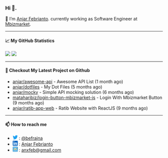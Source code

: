 ### Hi 👋.

 🔭 I’m [Anjar Febrianto](https://www.anjar.my.id). currently working as Software Engineer at [Mbizmarket](https://www.mbizmarket.co.id). 

[]() 

---


#### 📈 My GitHub Statistics
<img src="https://github-readme-stats.vercel.app/api?username=anjar&show_icons=true&count_private=true&hide=contribs&cache_seconds=86400&theme=vision-friendly-dark&hide_title=true">

<img src="https://github-readme-stats.vercel.app/api/top-langs/?username=anjar&layout=compact&count=8&cache_seconds=86400&theme=vision-friendly-dark&hide=html,css">


---

#### 👷 Checkout My Latest Project on Github

- [anjar/awesome-api](https://github.com/anjar/awesome-api) - Awesome API List (1 month ago)
- [anjar/dotfiles](https://github.com/anjar/dotfiles) - My Dot Files (5 months ago)
- [anjar/mocky](https://github.com/anjar/mocky) - Simple API mocking solution (6 months ago)
- [mataharibiz/login-button-mbizmarket-js](https://github.com/mataharibiz/login-button-mbizmarket-js) - Login With Mbizmarket Button (9 months ago)
- [anjar/ratib-app-web](https://github.com/anjar/ratib-app-web) - Ratib Website with ReactJS (9 months ago)


---
#### 📫 How to reach me
[](https://www.linkedin.com/in/anjar-febrianto/)

- <img  alt="Anjar Febrianto | Twitter"  width="16px"  src="https://raw.githubusercontent.com/anjar/anjar/master/assets/twitter.svg" /> : [@befrajna](https://twitter.com/befrajna)
- <img  alt="Anjar Febrianto | Linkedin"  width="16px" src="https://raw.githubusercontent.com/anjar/anjar/master/assets/linkedin.svg" /> : [Anjar Febrianto](https://www.linkedin.com/in/anjar-febrianto/)
- <img  alt="Anjar Febrianto | Email"  width="16px" src="https://raw.githubusercontent.com/anjar/anjar/master/assets/email-icon.svg" /> : [anxfeb@gmail.com](mailto://anxfeb@gmail.com)


